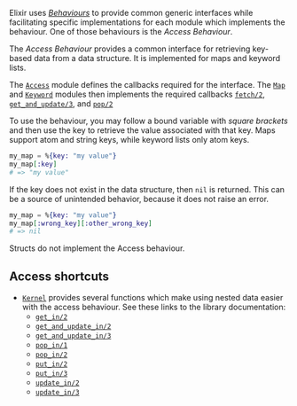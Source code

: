Elixir uses [_Behaviours_][behaviours] to provide common generic interfaces while facilitating specific implementations for each module which implements the behaviour. One of those behaviours is the _Access Behaviour_.

The _Access Behaviour_ provides a common interface for retrieving key-based data from a data structure. It is implemented for maps and keyword lists.

The [`Access`][access] module defines the callbacks required for the interface. The [`Map`][map] and [`Keyword`][keyword] modules then implements the required callbacks [`fetch/2`][map-fetch], [`get_and_update/3`][map-get-and-update], and [`pop/2`][map-pop]

To use the behaviour, you may follow a bound variable with _square brackets_ and then use the key to retrieve the value associated with that key. Maps support atom and string keys, while keyword lists only atom keys.

```elixir
my_map = %{key: "my value"}
my_map[:key]
# => "my value"
```

If the key does not exist in the data structure, then `nil` is returned. This can be a source of unintended behavior, because it does not raise an error.

```elixir
my_map = %{key: "my value"}
my_map[:wrong_key][:other_wrong_key]
# => nil
```

Structs do not implement the Access behaviour.

## Access shortcuts

- [`Kernel`][kernel] provides several functions which make using nested data easier with the access behaviour. See these links to the library documentation:
  - [`get_in/2`][get-in-2]
  - [`get_and_update_in/2`][get-and-update-in-2]
  - [`get_and_update_in/3`][get-and-update-in-3]
  - [`pop_in/1`][pop-in-1]
  - [`pop_in/2`][pop-in-2]
  - [`put_in/2`][put-in-2]
  - [`put_in/3`][put-in-3]
  - [`update_in/2`][update-in-2]
  - [`update_in/3`][update-in-3]

[kernel]: https://hexdocs.pm/elixir/Kernel.html#content
[behaviours]: https://hexdocs.pm/elixir/Module.html#module-behaviour
[genserver]: https://hexdocs.pm/elixir/GenServer.html#content
[supervisor]: https://hexdocs.pm/elixir/Supervisor.html#content
[application]: https://hexdocs.pm/elixir/Application.html#content
[access]: https://hexdocs.pm/elixir/Access.html#content
[map]: https://hexdocs.pm/elixir/Map.html#content
[map-fetch]: https://hexdocs.pm/elixir/Map.html#fetch/2
[map-get-and-update]: https://hexdocs.pm/elixir/Map.html#get_and_update/3
[map-pop]: https://hexdocs.pm/elixir/Map.html#pop/3
[get-in-2]: https://hexdocs.pm/elixir/Kernel.html#get_in/2
[get-and-update-in-2]: https://hexdocs.pm/elixir/Kernel.html#get_and_update_in/2
[get-and-update-in-3]: https://hexdocs.pm/elixir/Kernel.html#get_and_update_in/3
[pop-in-1]: https://hexdocs.pm/elixir/Kernel.html#pop_in/1
[pop-in-2]: https://hexdocs.pm/elixir/Kernel.html#pop_in/2
[put-in-2]: https://hexdocs.pm/elixir/Kernel.html#put_in/2
[put-in-3]: https://hexdocs.pm/elixir/Kernel.html#put_in/3
[update-in-2]: https://hexdocs.pm/elixir/Kernel.html#update_in/2
[update-in-3]: https://hexdocs.pm/elixir/Kernel.html#update_in/3
[keyword]: https://hexdocs.pm/elixir/Keyword.html
